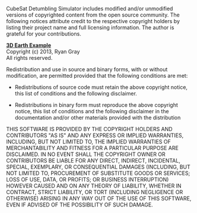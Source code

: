CubeSat Detumbling Simulator includes modified and/or unmodified versions of copyrighted content from the open source community. The following
notices attribute credit to the respective copyright holders by listing their project name and full licensing information. The author is grateful
for your contributions.

  
[**3D Earth Example**](https://www.mathworks.com/matlabcentral/fileexchange/13823-3d-earth-example)  
Copyright (c) 2013, Ryan Gray  
All rights reserved.

  Redistribution and use in source and binary forms, with or without
  modification, are permitted provided that the following conditions are met:

  * Redistributions of source code must retain the above copyright notice, this
    list of conditions and the following disclaimer.

  * Redistributions in binary form must reproduce the above copyright notice,
    this list of conditions and the following disclaimer in the documentation
    and/or other materials provided with the distribution

  THIS SOFTWARE IS PROVIDED BY THE COPYRIGHT HOLDERS AND CONTRIBUTORS "AS IS"
  AND ANY EXPRESS OR IMPLIED WARRANTIES, INCLUDING, BUT NOT LIMITED TO, THE
  IMPLIED WARRANTIES OF MERCHANTABILITY AND FITNESS FOR A PARTICULAR PURPOSE ARE
  DISCLAIMED. IN NO EVENT SHALL THE COPYRIGHT OWNER OR CONTRIBUTORS BE LIABLE
  FOR ANY DIRECT, INDIRECT, INCIDENTAL, SPECIAL, EXEMPLARY, OR CONSEQUENTIAL
  DAMAGES (INCLUDING, BUT NOT LIMITED TO, PROCUREMENT OF SUBSTITUTE GOODS OR
  SERVICES; LOSS OF USE, DATA, OR PROFITS; OR BUSINESS INTERRUPTION) HOWEVER
  CAUSED AND ON ANY THEORY OF LIABILITY, WHETHER IN CONTRACT, STRICT LIABILITY,
  OR TORT (INCLUDING NEGLIGENCE OR OTHERWISE) ARISING IN ANY WAY OUT OF THE USE
  OF THIS SOFTWARE, EVEN IF ADVISED OF THE POSSIBILITY OF SUCH DAMAGE.
